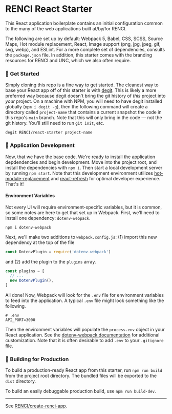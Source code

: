 # RENCI React Starter

This React application boilerplate contains an initial configuration common to the many of the web applications built at/by/for RENCI.

The following are set up by default: Webpack 5, Babel, CSS, SCSS, Source Maps, Hot module replacement, React, Image support (png, jpg, jpeg, gif, svg, webp), and ESLint. For a more complete set of dependencies, consults the `package.json` file. In addition, this starter comes with the branding resources for RENCI and UNC, which we also often require.

### 🚀 Get Started

Simply cloning this repo is a fine way to get started. The cleanest way to base your React app off of this starter is with [degit](https://www.npmjs.com/package/degit). This is likely a more preferred way because degit doesn't bring the git history of _this_ project into _your_ project. On a machine with NPM, you will need to have degit installed globally (`npm i degit -g`), then the following command will create a directory called `project-name` that contains a current snapshot the code in this repo's `main` branch. Note that this will only bring in the code &mdash; not the git history. You'll still need to run `git init`, etc.

```shell
degit RENCI/react-starter project-name
```

### 🚧 Application Development

Now, that we have the base code. We're ready to install the application depdendencies and begin development. Move into the project root, and install the dependencies with `npm i`. Then start a local development server by running `npm start`. Note that this development environment utilizes [hot-module-replacement](https://webpack.js.org/guides/hot-module-replacement/) and [react-refresh](https://github.com/pmmmwh/react-refresh-webpack-plugin) for optimal developer experience. That's it!

#### Environment Variables

Not every UI will require environment-specific variables, but it is common, so some notes are here to get that set up in Webpack. First, we'll need to install one dependency: `dotenv-webpack`.

```shell
npm i dotenv-webpack
```
Next, we'll make two additions to `webpack.config.js`: (1) import this new dependency at the top of the file

```js
const DotenvPlugin = require('dotenv-webpack')
```

and (2) add the plugin to the `plugins` array.

```js
const plugins = [
  // ...
  new DotenvPlugin(),
]
```

All done! Now, Webpack will look for the `.env` file for environment variables to feed into the application. A typical `.env` file might look something like the following.

```shell
# .env
API_PORT=3000
```

Then the environment variables will populate the `process.env` object in your React application. See the [dotenv-webpack documentation](https://github.com/mrsteele/dotenv-webpack#readme) for additional customization. Note that it is often desirable to add `.env` to your `.gitignore` file.

### 🎁 Building for Production

To build a production-ready React app from this starter, run `npm run build` from the project root directory. The bundled files will be exported to the `dist` directory.

To build an easily debuggable production build, use `npm run build-dev`.

---

See [RENCI/create-renci-app](https://github.com/RENCI/create-renci-app).
